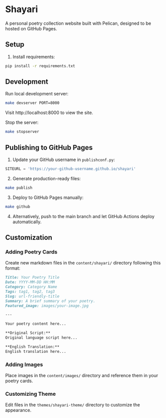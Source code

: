 # Shayari

A personal poetry collection website built with Pelican, designed to be hosted on GitHub Pages.

## Setup

1. Install requirements:
```bash
pip install -r requirements.txt
```

## Development

Run local development server:
```bash
make devserver PORT=8000
```

Visit http://localhost:8000 to view the site.

Stop the server:
```bash
make stopserver
```

## Publishing to GitHub Pages

1. Update your GitHub username in `publishconf.py`:
```python
SITEURL = 'https://your-github-username.github.io/shayari'
```

2. Generate production-ready files:
```bash
make publish
```

3. Deploy to GitHub Pages manually:
```bash
make github
```

4. Alternatively, push to the main branch and let GitHub Actions deploy automatically.

## Customization

### Adding Poetry Cards

Create new markdown files in the `content/shayari/` directory following this format:

```markdown
Title: Your Poetry Title
Date: YYYY-MM-DD HH:MM
Category: Category Name
Tags: tag1, tag2, tag3
Slug: url-friendly-title
Summary: A brief summary of your poetry.
Featured_image: images/your-image.jpg

---

Your poetry content here...

**Original Script:**
Original language script here...

**English Translation:**
English translation here...
```

### Adding Images

Place images in the `content/images/` directory and reference them in your poetry cards.

### Customizing Theme

Edit files in the `themes/shayari-theme/` directory to customize the appearance.
